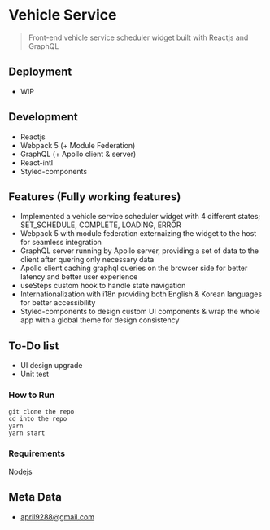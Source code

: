 # Vehicle Service
> Front-end vehicle service scheduler widget built with Reactjs and GraphQL

## Deployment
- WIP

## Development
- Reactjs 
- Webpack 5 (+ Module Federation)
- GraphQL (+ Apollo client & server)
- React-intl
- Styled-components

## Features (Fully working features)
- Implemented a vehicle service scheduler widget with 4 different states; SET_SCHEDULE, COMPLETE, LOADING, ERROR 
- Webpack 5 with module federation externaizing the widget to the host for seamless integration
- GraphQL server running by Apollo server, providing a set of data to the client after quering only necessary data
- Apollo client caching graphql queries on the browser side for better latency and better user experience
- useSteps custom hook to handle state navigation
- Internationalization with i18n providing both English & Korean languages for better accessibility
- Styled-components to design custom UI components & wrap the whole app with a global theme for design consistency

## To-Do list
- UI design upgrade
- Unit test

### How to Run
```
git clone the repo
cd into the repo
yarn
yarn start
```

### Requirements
Nodejs

## Meta Data
- april9288@gmail.com